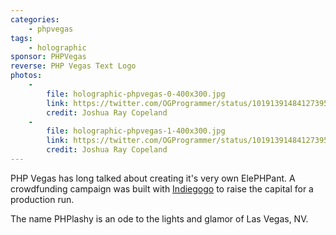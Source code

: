 ```yaml
---
categories:
    - phpvegas
tags:
    - holographic
sponsor: PHPVegas
reverse: PHP Vegas Text Logo
photos:
    -
        file: holographic-phpvegas-0-400x300.jpg
        link: https://twitter.com/OGProgrammer/status/1019139148412739584
        credit: Joshua Ray Copeland
    -
        file: holographic-phpvegas-1-400x300.jpg
        link: https://twitter.com/OGProgrammer/status/1019139148412739584
        credit: Joshua Ray Copeland
---
```

PHP Vegas has long talked about creating it's very own ElePHPant.
A crowdfunding campaign was built with [Indiegogo](https://igg.me/at/elephpant) to raise the capital for a production run.

The name PHPlashy is an ode to the lights and glamor of Las Vegas, NV.
